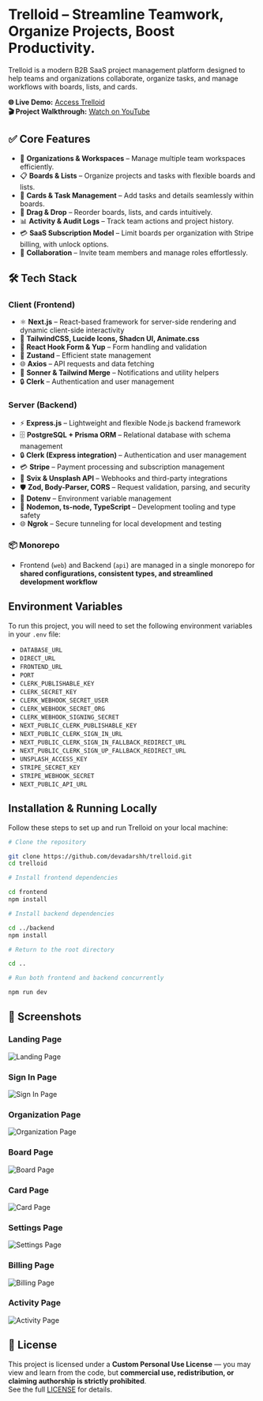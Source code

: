 # Trelloid – Streamline Teamwork, Organize Projects, Boost Productivity.

Trelloid is a modern B2B SaaS project management platform designed to help teams and organizations collaborate, organize tasks, and manage workflows with boards, lists, and cards.

**🌐 Live Demo:** [Access Trelloid](https://trelloidapp.vercel.app)  
**🎬 Project Walkthrough:** [Watch on YouTube](https://youtube.com/your-video-link)

## ✅ Core Features

- 🏢 **Organizations & Workspaces** – Manage multiple team workspaces efficiently.  
- 📋 **Boards & Lists** – Organize projects and tasks with flexible boards and lists.  
- 📝 **Cards & Task Management** – Add tasks and details seamlessly within boards.  
- 🔄 **Drag & Drop** – Reorder boards, lists, and cards intuitively.  
- 📊 **Activity & Audit Logs** – Track team actions and project history.  
- 💳 **SaaS Subscription Model** – Limit boards per organization with Stripe billing, with unlock options.  
- 🤝 **Collaboration** – Invite team members and manage roles effortlessly.  


## 🛠 Tech Stack

### **Client (Frontend)**

- ⚛️ **Next.js** – React-based framework for server-side rendering and dynamic client-side interactivity
- 🎨 **TailwindCSS, Lucide Icons, Shadcn UI, Animate.css**
- 📝 **React Hook Form & Yup** – Form handling and validation
- 🔄 **Zustand** – Efficient state management
- 🌐 **Axios** – API requests and data fetching
- 🔔 **Sonner & Tailwind Merge** – Notifications and utility helpers
- 🔒 **Clerk** – Authentication and user management

### **Server (Backend)**

- ⚡ **Express.js** – Lightweight and flexible Node.js backend framework
- 🗄 **PostgreSQL + Prisma ORM** – Relational database with schema management
- 🔒 **Clerk (Express integration)** – Authentication and user management
- 💳 **Stripe** – Payment processing and subscription management
- 🔗 **Svix & Unsplash API** – Webhooks and third-party integrations
- 🛡 **Zod, Body-Parser, CORS** – Request validation, parsing, and security
- 🌱 **Dotenv** – Environment variable management
- 🔧 **Nodemon, ts-node, TypeScript** – Development tooling and type safety
- 🌐 **Ngrok** – Secure tunneling for local development and testing

### **📦 Monorepo**

- Frontend (`web`) and Backend (`api`) are managed in a single monorepo for **shared configurations, consistent types, and streamlined development workflow**

## Environment Variables

To run this project, you will need to set the following environment variables in your `.env` file:

- `DATABASE_URL`
- `DIRECT_URL`
- `FRONTEND_URL`
- `PORT`
- `CLERK_PUBLISHABLE_KEY`
- `CLERK_SECRET_KEY`
- `CLERK_WEBHOOK_SECRET_USER`
- `CLERK_WEBHOOK_SECRET_ORG`
- `CLERK_WEBHOOK_SIGNING_SECRET`
- `NEXT_PUBLIC_CLERK_PUBLISHABLE_KEY`
- `NEXT_PUBLIC_CLERK_SIGN_IN_URL`
- `NEXT_PUBLIC_CLERK_SIGN_IN_FALLBACK_REDIRECT_URL`
- `NEXT_PUBLIC_CLERK_SIGN_UP_FALLBACK_REDIRECT_URL`
- `UNSPLASH_ACCESS_KEY`
- `STRIPE_SECRET_KEY`
- `STRIPE_WEBHOOK_SECRET`
- `NEXT_PUBLIC_API_URL`

## Installation & Running Locally

Follow these steps to set up and run Trelloid on your local machine:

```bash
# Clone the repository

git clone https://github.com/devadarshh/trelloid.git
cd trelloid

# Install frontend dependencies

cd frontend
npm install

# Install backend dependencies

cd ../backend
npm install

# Return to the root directory

cd ..

# Run both frontend and backend concurrently

npm run dev

```
## 📸 Screenshots

### Landing Page
![Landing Page](apps/web/assets/screenshots/landing_page.png)

### Sign In Page
![Sign In Page](apps/web/assets/screenshots/sign_in_page.png)

### Organization Page
![Organization Page](apps/web/assets/screenshots/organizaions_page.png)

### Board Page
![Board Page](apps/web/assets/screenshots/board_page.png)

### Card Page
![Card Page](apps/web/assets/screenshots/card_modal.png)

### Settings Page
![Settings Page](apps/web/assets/screenshots/settings_page.png)

### Billing Page
![Billing Page](apps/web/assets/screenshots/pro_modal.png)

### Activity Page
![Activity Page](apps/web/assets/screenshots/activity_page.png)

## 📄 License

This project is licensed under a **Custom Personal Use License** — you may view and learn from the code, but **commercial use, redistribution, or claiming authorship is strictly prohibited**.  
See the full [LICENSE](./LICENSE) for details.

